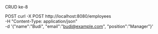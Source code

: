 CRUD ke-8

POST
curl -X POST http://localhost:8080/employees \
-H "Content-Type: application/json" \
-d '{"name":"Budi", "email":"budi@example.com", "position":"Manager"}'
